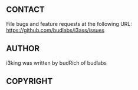 
## CONTACT
File bugs and feature requests at the following URL:  
https://github.com/budlabs/i3ass/issues

## AUTHOR
i3king was written by budRich of budlabs

## COPYRIGHT
